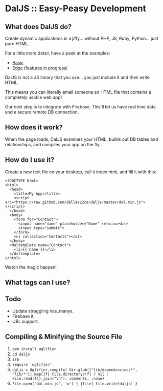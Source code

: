 # DalJS :: Easy-Peasy Development

## What does DalJS do?

Create dynamic applications in a jiffy... without PHP, JS, Ruby, Python... just pure HTML.

For a little more detail, have a peek at the examples:
- [Basic](https://rawgithub.com/dallas22ca/daljs/master/examples/basic.html)
- [Edge (features in progress)](https://rawgithub.com/dallas22ca/daljs/master/examples/edge.html)

DalJS is not a JS library that you use... you just include it and then write HTML.

This means you can literally email someone an HTML file that contains a completely usable web app!

Our next step is to integrate with Firebase. This'll let us have real time data and a secure remote DB connection.

## How does it work?

When the page loads, DalJS examines your HTML, builds out DB tables and relationships, and compiles your app on the fly.

## How do I use it?

Create a new text file on your desktop, call it index.html, and fill it with this:

```
<!DOCTYPE html>
<html>
  <head>
    <title>My App</title>
    <script src="https://raw.github.com/dallas22ca/daljs/master/dal.min.js"></script>
  </head>
  <body>
    <form for="Contact">
      <input name="name" placeholder="Name" refocus><br>
      <input type="submit">
    </form>
    <ul collection="Contacts"></ul>
  </body>
  <daltemplate name="Contact">
    <li>{{ name }}</li>
  </daltemplate>
</html>
```

Watch the magic happen!

## What tags can I use?

## Todo
- Update straggling has_manys.
- Firebase it.
- URL support.

## Compiling & Minifying the Source File

1. `gem install uglifier`
2. `cd daljs`
3. `irb`
4. `require 'uglifier'`
5. `daljs = Uglifier.compile( Dir.glob(["lib/dependencies/*", "lib/*"]).map{|f| File.directory?(f) ? nil : File.read(f)}.join("\n"), comments: :none)`
6. `File.open("dal.min.js", 'w') { |file| file.write(daljs) }`